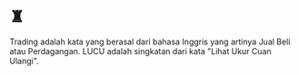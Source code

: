 # ♜
Trading adalah kata yang berasal dari bahasa Inggris yang artinya Jual Beli atau Perdagangan.
LUCU adalah singkatan dari kata "Lihat Ukur Cuan Ulangi".
